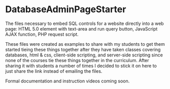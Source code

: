 # DatabaseAdminPageStarter
The files necessary to embed SQL controls for a website directly into a web page: HTML 5.0 element with text-area and run query button, JavaScript AJAX function, PHP request script.

These files were created as examples to share with my students to get them started tieing these things together after they have taken classes covering databases, html & css, client-side scripting, and server-side scripting since none of the courses tie these things together in the curriculum. After sharing it with students a number of times I decided to stick it on here to just share the link instead of emailing the files.

Formal documentation and instruction videos coming soon.
